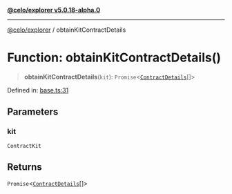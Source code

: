 [**@celo/explorer v5.0.18-alpha.0**](../README.md)

***

[@celo/explorer](../README.md) / obtainKitContractDetails

# Function: obtainKitContractDetails()

> **obtainKitContractDetails**(`kit`): `Promise`\<[`ContractDetails`](../interfaces/ContractDetails.md)[]\>

Defined in: [base.ts:31](https://github.com/celo-org/developer-tooling/blob/master/packages/sdk/explorer/src/base.ts#L31)

## Parameters

### kit

`ContractKit`

## Returns

`Promise`\<[`ContractDetails`](../interfaces/ContractDetails.md)[]\>
